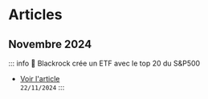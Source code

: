 # Articles

## Novembre 2024
::: info 📰 Blackrock crée un ETF avec le top 20 du S&P500
- [Voir l'article](2024/nov/ishares-sp20)
<br>`22/11/2024`
:::
